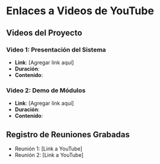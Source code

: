 # Enlaces a Videos de YouTube

## Videos del Proyecto

### Video 1: Presentación del Sistema
- **Link**: [Agregar link aquí]
- **Duración**:
- **Contenido**:

### Video 2: Demo de Módulos
- **Link**: [Agregar link aquí]
- **Duración**:
- **Contenido**:

## Registro de Reuniones Grabadas

- Reunión 1: [Link a YouTube]
- Reunión 2: [Link a YouTube]
